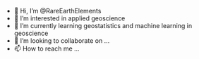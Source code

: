 - 👋 Hi, I’m @RareEarthElements
- 👀 I’m interested in applied geoscience
- 🌱 I’m currently learning geostatistics and machine learning in geoscience
- 💞️ I’m looking to collaborate on ...
- 📫 How to reach me ...

<!---
RareEarthElements/RareEarthElements is a ✨ special ✨ repository because its `README.md` (this file) appears on your GitHub profile.
You can click the Preview link to take a look at your changes.
--->
